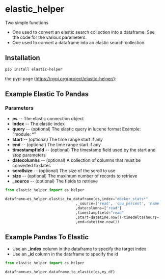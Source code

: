 # elastic_helper
Two simple functions
* One used to convert an elastic search collection into a dataframe. See the code for the various parameters.
* One used to convert a dataframe into an elastic search collection


## Installation

```sh
pip install elastic-helper
```


the pypi page (https://pypi.org/project/elastic-helper/):

## Example Elastic To Pandas

### Parameters

* **es** -- The elastic connection object
* **index** -- The elastic index
* **query** -- (optional) The elastic query in lucene format Example: "module: *"
* **start** -- (optional) The time range start if any
* **end** -- (optional) The time range start if any
* **timestampfield** -- (optional) The timestamp field used by the start and stop parameters
* **datecolumns** -- (optional) A collection of columns that must be converted to dates
* **scrollsize** -- (optional) The size of the scroll to use
* **size** -- (optional) The maximum number of records to retrieve
* **_source** -- (optional) The fields to retrieve

```python
from elastic_helper import es_helper 

dataframe=es_helper.elastic_to_dataframe(es,index="docker_stats*"
                                ,_source=['read', 'cpu_percent', 'name']
                                ,datecolumns=["read"]
                                ,timestampfield="read"
                                ,start=datetime.now()-timedelta(hours=1)
                                ,end=datetime.now())                                                               
```

## Example Pandas To Elastic

* Use an **_index** column in the dataframe to specify the target index
* Use an **_id** column in the dataframe to specify the id

```python
from elastic_helper import es_helper 

dataframe=es_helper.dataframe_to_elastic(es,my_df)                                                               
```

